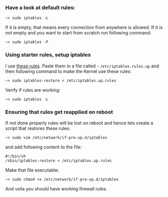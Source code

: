 ### Have a look at default rules:

`~> sudo iptables -L`

If it is empty, that means every connection from anywhere is allowed. If it is not empty and you want to start from scratch run following command:

`~> sudo iptables -F`

### Using starter rules, setup iptables

I use [these rules](https://gist.github.com/gnufied/cb19365e9387768a316c). Paste them in a file called - `/etc/iptables.rules.up` and then following command to make the Kernel use these rules:

`~> sudo iptables-restore < /etc/iptables.up.rules`

Verify if rules are working:

`~> sudo iptables -L`

### Ensuring that rules get reapplied on reboot

If not done properly rules will be lost on reboot and hence lets create a script that restores these rules:

`~> sudo vim /etc/network/if-pre-up.d/iptables`

and add following content to the file:

```
#!/bin/sh
/sbin/iptables-restore < /etc/iptables.up.rules
```

Make that file executable:

`~> sudo chmod +x /etc/network/if-pre-up.d/iptables`

And voila you should have working firewall rules.